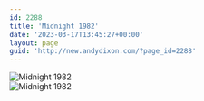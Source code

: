 ```yaml
---
id: 2288
title: 'Midnight 1982'
date: '2023-03-17T13:45:27+00:00'
layout: page
guid: 'http://new.andydixon.com/?page_id=2288'
---
```


![Midnight 1982](https://i0.wp.com/assets.g8x2.ldn.idrivee2-23.com/posters/Midnight%201982%2001.jpg?w=1200&ssl=1 "Midnight 1982")  
![Midnight 1982](https://i0.wp.com/assets.g8x2.ldn.idrivee2-23.com/posters/Midnight%201982%2002.jpg?w=1200&ssl=1 "Midnight 1982")